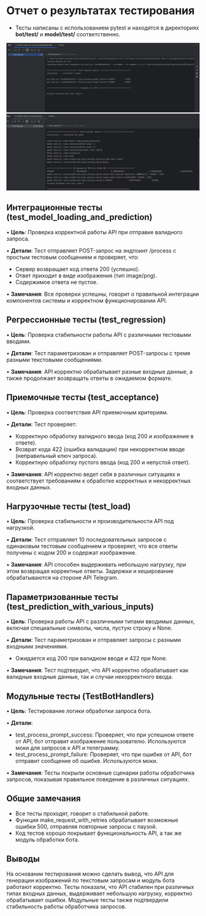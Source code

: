 # Отчет о результатах тестирования
- Тесты написаны с использованием pytest и находятся в директориях **bot/test/** и **model/test/** соответственно.

![Успешное прохождение](attachments/tg_tests.png)
![](attachments/tg_tests_2.png)
## Интеграционные тесты (test_model_loading_and_prediction)
•  **Цель**: Проверка корректной работы API при отправке валидного запроса.

•  **Детали**: Тест отправляет POST-запрос на эндпоинт /process с простым тестовым сообщением и проверяет, что:
-  Сервер возвращает код ответа 200 (успешно).
-  Ответ приходит в виде изображения (тип image/png).
-  Содержимое ответа не пустое.

•  **Замечания**: Все проверки успешны, говорит о правильной интеграции компонентов системы и корректном функционировании API.

## Регрессионные тесты (test_regression)
•  **Цель**: Проверка стабильности работы API с различными тестовыми вводами.

•  **Детали**: Тест параметризован и отправляет POST-запросы с тремя разными текстовыми сообщениями.

•  **Замечания**: API корректно обрабатывает разные входные данные, а также продолжает возвращать ответы в ожидаемом формате.

## Приемочные тесты (test_acceptance)
•  **Цель**: Проверка соответствия API приемочным критериям.

•  **Детали**: Тест проверяет:
  -  Корректную обработку валидного ввода (код 200 и изображение в ответе).
  -  Возврат кода 422 (ошибка валидации) при некорректном вводе (неправильный ключ запроса).
  -  Корректную обработку пустого ввода (код 200 и непустой ответ).

•  **Замечания**: API корректно ведет себя в различных ситуациях и соответствует требованиям к обработке корректных и некорректных входных данных.

## Нагрузочные тесты (test_load)
•  **Цель**: Проверка стабильности и производительности API под нагрузкой.

•  **Детали**: Тест отправляет 10 последовательных запросов с одинаковым тестовым сообщением и проверяет, что все ответы получены с кодом 200 и содержат изображение.

•  **Замечания**: API способен выдерживать небольшую нагрузку, при этом возвращая корректные ответы. Задержки и кеширование обрабатываются на стороне API Telegram.

## Параметризованные тесты (test_prediction_with_various_inputs)
•  **Цель**: Проверка работы API с различными типами вводимых данных, включая специальные символы, числа, пустую строку и None.

•  **Детали**: Тест параметризован и отправляет запросы с разными входными значениями.
  -  Ожидается код 200 при валидном вводе и 422 при None.
  
•  **Замечания**: Тест подтвердил, что API корректно обрабатывает как валидные входные данные, так и случаи некорректного ввода.

## Модульные тесты (TestBotHandlers)
•  **Цель**: Тестирование логики обработки запроса бота.

•  **Детали**:
  -  test_process_prompt_success: Проверяет, что при успешном ответе от API, бот отправит изображение пользователю. Используются моки для запросов к API и телеграмму.
  -  test_process_prompt_failure: Проверяет, что при ошибке от API, бот отправит сообщение об ошибке. Используются моки.
  
•  **Замечания**: Тесты покрыли основные сценарии работы обработчика запросов, показывая правильное поведение в различных ситуациях.

## Общие замечания
-  Все тесты проходят, говорит о стабильной работе.
-  Функция make_request_with_retries обрабатывает возможные ошибки 500, отправляя повторные запросы с паузой.
-  Код тестов хорошо покрывает функциональность API, а так же модуль обработки бота.

## Выводы
На основании тестирования можно сделать вывод, что API для генерации изображений по текстовым запросам и модуль бота работают корректно. Тесты показали, что API стабилен при различных типах входных данных, выдерживает небольшую нагрузку, корректно обрабатывает ошибки. Модульные тесты также подтвердили стабильность работы обработчика запросов.